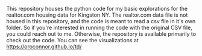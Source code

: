 This repository houses the python code for my basic explorations for the realtor.com housing data for Kingston NY. The realtor.com data file is not housed in this repository, and the code is meant to read a csv file in it's own folder. So if you're interested in running the code with the original CSV file, you could reach out to me. Otherwise, the repository is available primarily to check out the code. You can see the visualizations at https://oroconnor.github.io/td/
